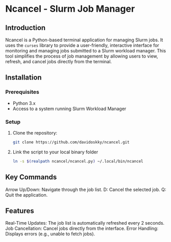 # Ncancel - Slurm Job Manager

## Introduction
Ncancel is a Python-based terminal application for managing Slurm jobs. It uses the `curses` library to provide a user-friendly, interactive interface for monitoring and managing jobs submitted to a Slurm workload manager. This tool simplifies the process of job management by allowing users to view, refresh, and cancel jobs directly from the terminal.

## Installation

### Prerequisites
- Python 3.x
- Access to a system running Slurm Workload Manager

### Setup
1. Clone the repository:
   ```bash
   git clone https://github.com/davidoskky/ncancel.git
   ```
2. Link the script to your local binary folder 
    ```bash
    ln -s $(realpath ncancel/ncancel.py) ~/.local/bin/ncancel
    ```

## Key Commands
Arrow Up/Down: Navigate through the job list.
D: Cancel the selected job.
Q: Quit the application.

## Features
Real-Time Updates: The job list is automatically refreshed every 2 seconds.
Job Cancellation: Cancel jobs directly from the interface.
Error Handling: Displays errors (e.g., unable to fetch jobs).
